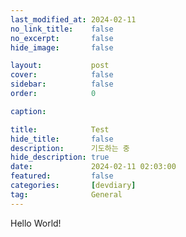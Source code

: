 ```yaml
---
last_modified_at: 2024-02-11
no_link_title:    false 
no_excerpt:       false 
hide_image:       false

layout:           post
cover:            false
sidebar:          false
order:            0

caption:          

title:            Test
hide_title:       false
description:      기도하는 중
hide_description: true
date:             2024-02-11 02:03:00
featured:         false
categories:       [devdiary]
tag:              General
---
```


Hello World!